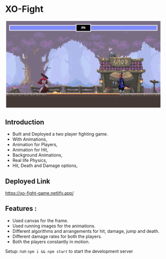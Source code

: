 # XO-Fight

![XO-Fight](img/XO-Fight.png)

## Introduction
- Built and Deployed a two player fighting game. 
- With Animations, 
- Animation for Players,
- Animation for Hit,
- Background Animations,
- Real life Physics, 
- Hit, Death and Damage options, 

## Deployed Link
https://xo-fight-game.netlify.app/

## Features :
- Used canvas for the frame.
- Used running images for the animations.
- Different algorithms and arrangements for hit, damage, jump and death.
- Different damage rates for both the players.
- Both the players constantly in motion.

Setup: run ```npm i && npm start``` to start the development server
#
